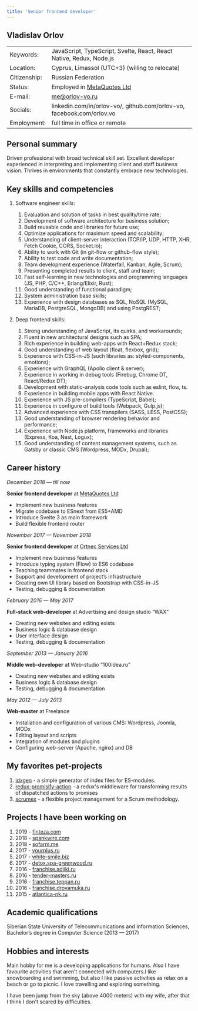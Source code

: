 ```yaml
---
title: 'Senior frontend developer'
---
```


## Vladislav Orlov

|              |                                                                       |
| ------------ | --------------------------------------------------------------------- |
| Keywords:    | JavaScript, TypeScript, Svelte, React, React Native, Redux, Node.js   |
| Location:    | Cyprus, Limassol (UTC+3) (willing to relocate)                        |
| Citizenship: | Russian Federation                                                    |
| Status:      | Employed in [MetaQuotes Ltd](https://www.metaquotes.net/en)           |
| E-mail:      | me@orlov-vo.ru                                                        |
| Socials:     | linkedin.com/in/orlov-vo/, github.com/orlov-vo, facebook.com/orlov.vo |
| Employment:  | full time in office or remote                                         |

## Personal summary

Driven professional with broad technical skill set. Excellent developer experienced in interpreting
and implementing client and staff business vision. Thrives in environments that constantly embrace
new technologies.

## Key skills and competencies

1. Software engineer skills:

    1. Evaluation and solution of tasks in best quality/time rate;
    1. Development of software architecture for business solution;
    1. Build reusable code and libraries for future use;
    1. Optimize applications for maximum speed and scalability;
    1. Understanding of client-server interaction (TCP/IP, UDP, HTTP, XHR, Fetch Cookie, CORS,
       Socket.io);
    1. Ability to work with Git (in git-flow or github-flow style);
    1. Ability to test code and write documentation;
    1. Team development experience (Waterfall, Kanban, Agile, Scrum);
    1. Presenting completed results to client, staff and team;
    1. Fast self-learning in new technologies and programming languages (JS, PHP, C/C++,
       Erlang/Elixir, Rust);
    1. Good understanding of functional paradigm;
    1. System administration base skills;
    1. Experience with design databases as SQL, NoSQL (MySQL, MariaDB, PostgreSQL, MongoDB) and
       using PostgREST;

1. Deep frontend skills:
    1. Strong understanding of JavaScript, its quirks, and workarounds;
    1. Fluent in new architectural designs such as SPA;
    1. Rich experience in building web-apps with React+Redux stack;
    1. Good understanding of web layout (float, flexbox, grid);
    1. Experience with CSS-in-JS (such libraries as: styled-components, emotions);
    1. Experience with GraphQL (Apollo client & server);
    1. Experience in working in debug tools (Firebug, Chrome DT, React/Redux DT);
    1. Development with static-analysis code tools such as eslint, flow, ts.
    1. Experience in building mobile apps with React Native.
    1. Experience with JS pre-compilers (TypeScript, Babel);
    1. Experience in configure of build tools (Webpack, Gulp.js);
    1. Advanced experience with CSS transpilers (SASS, LESS, PostCSS);
    1. Good understanding of browser rendering behavior and performance;
    1. Experience with Node.js platform, frameworks and libraries (Express, Koa, Nest, Logux);
    1. Good understanding of content management systems, such as Gatsby or classic CMS (Wordpress,
       MODx, Drupal);

## Career history

_December 2018 — till now_

**Senior frontend developer** at [MetaQuotes Ltd](https://www.metaquotes.net/en)

* Implement new business features
* Migrate codebase to ESnext from ES5+AMD
* Introduce Svelte 3 as main framework
* Build flexible frontend router

_November 2017 — November 2018_

**Senior frontend developer** at [Ortnec Services Ltd](https://en.ortnec.com/en)

* Implement new business features
* Introduce typing system (Flow) to ES6 codebase
* Teaching teammates in frontend stack
* Support and development of project’s infrastructure
* Creating own UI library based on Bootstrap with CSS-in-JS
* Testing, debugging & documentation

_February 2016 — May 2017_

**Full-stack web-developer** at Advertising and design studio “WAX”

* Creating new websites and editing exists
* Business logic & database design
* User interface design
* Testing, debugging & documentation

_September 2013 — January 2016_

**Middle web-developer** at Web-studio “100idea.ru”

* Creating new websites and editing exists
* Business logic & database design
* Testing, debugging & documentation

_May 2012 — July 2013_

**Web-master** at Freelance

* Installation and configuration of various CMS: Wordpress, Joomla, MODx
* Editing layout and scripts
* Integration of modules and plugins
* Configuring web-server (Apache, nginx) and DB

## My favorites pet-projects

1. [idxgen](https://github.com/orlov-vo/idxgen) - a simple generator of index files for ES-modules.
2. [redux-promisify-action](https://github.com/orlov-vo/redux-promisify-action) - a redux's
   middleware for transforming results of dispatched actions to promises
3. [scrumex](https://github.com/orlov-vo/scrumex/tree/develop) - a flexible project management for a
   Scrum methodology.

## Projects I have been working on

1. 2019 - [finteza.com](https://finteza.com/)
1. 2018 - [spankwire.com](https://spankwire.com/)
1. 2018 - [sofarm.me](https://sofarm.me/)
1. 2017 - [yourplus.ru](http://yourplus.ru/)
1. 2017 - [white-smile.biz](https://white-smile.biz/)
1. 2017 - [detox.spa-greenwood.ru](http://detox.spa-greenwood.ru/)
1. 2016 - [franchise.adjiki.ru](http://franchise.adjiki.ru/)
1. 2016 - [tender-masters.ru](http://tender-masters.ru/)
1. 2016 - [franchise.teppan.ru](http://franchise.teppan.ru/)
1. 2016 - [franchise.drovamuka.ru](http://franchise.drovamuka.ru/)
1. 2015 - [atlantica-nk.ru](http://atlantica-nk.ru/)

## Academic qualifications

Siberian State University of Telecommunications and Information Sciences, Bachelor’s degree in
Computer Science (2013 — 2017)

## Hobbies and interests

Main hobby for me is a developing applications for humans. Also I have favourite activities that
aren’t connected with computers.I like snowboarding and swimming, but also I like passive activities
as relax on a beach or go to picnic. I love travelling and exploring something.

I have been jump from the sky (above 4000 meters) with my wife, after that I think I don't scared by
difficulties.
